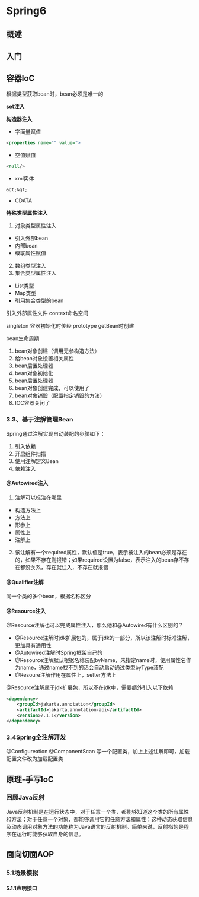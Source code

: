 # Spring6

## 概述

## 入门

## 容器IoC
根据类型获取bean时，bean必须是唯一的

**set注入**

**构造器注入**
* 字面量赋值 
```xml
<properties name="" value=">
```
* 空值赋值
```xml
<null/>
```
* xml实体
```
&gt;&gt;
```
* CDATA

**特殊类型属性注入**
1. 对象类型属性注入
* 引入外部bean
* 内部bean
* 级联属性赋值
2. 数组类型注入
3. 集合类型属性注入
* List类型
* Map类型
* 引用集合类型的bean

引入外部属性文件
context命名空间

singleton   容器初始化时传经
prototype   getBean时创建

bean生命周期
1. bean对象创建（调用无参构造方法）
2. 给bean对象设置相关属性
3. bean后置处理器
4. bean对象初始化
5. bean后置处理器
6. bean对象创建完成，可以使用了
7. bean对象销毁（配置指定销毁的方法）
8. IOC容器关闭了


### 3.3、基于注解管理Bean
Spring通过注解实现自动装配的步骤如下：
1. 引入依赖
2. 开启组件扫描
3. 使用注解定义Bean
4. 依赖注入

#### @Autowired注入
1. 注解可以标注在哪里
* 构造方法上
* 方法上
* 形参上
* 属性上
* 注解上

2. 该注解有一个required属性，默认值是true，表示被注入的bean必须是存在的，如果不存在则报错；如果required设置为false，表示注入的bean存不存在都没关系，存在就注入，不存在就报错
#### @Qualifier注解
同一个类的多个bean，根据名称区分

#### @Resource注入
@Resource注解也可以完成属性注入，那么他和@Autowired有什么区别的？
* @Resource注解时jdk扩展包的，属于jdk的一部分，所以该注解时标准注解，更加具有通用性
* @Autowired注解时Spring框架自己的
* @Resource注解默认根据名称装配byName，未指定name时，使用属性名作为name，通过name找不到的话会自动启动通过类型byType装配
* @Resoure注解作用在属性上，setter方法上

@Resource注解属于jdk扩展包，所以不在jdk中，需要额外引入以下依赖
```xml
<dependency>
    <groupId>jakarta.annotation</groupId>
    <artifactId>jakarta.annotation-api</artifactId>
    <version>2.1.1</version>
</dependency>
```

### 3.4Spring全注解开发
@Configureation
@ComponentScan 写一个配置类，加上上述注解即可，加载配置文件改为加载配置类

## 原理-手写IoC
### 回顾Java反射
Java反射机制是在运行状态中，对于任意一个类，都能够知道这个类的所有属性和方法；对于任意一个对象，都能够调用它的任意方法和属性；这种动态获取信息及动态调用对象方法的功能称为Java语言的反射机制。简单来说，反射指的是程序在运行时能够获取自身的信息。

## 面向切面AOP
### 5.1场景模拟

#### 5.1.1声明接口